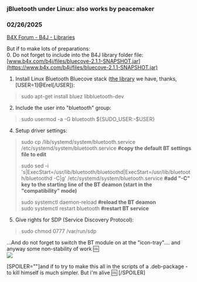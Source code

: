 ### jBluetooth under Linux: also works by peacemaker
### 02/26/2025
[B4X Forum - B4J - Libraries](https://www.b4x.com/android/forum/threads/165807/)

But if to make lots of preparations:  
0. Do not forget to include into the B4J library folder file: [www.b4x.com/b4j/files/bluecove-2.1.1-SNAPSHOT.jar](https://www.b4x.com/b4j/files/bluecove-2.1.1-SNAPSHOT.jar)  
  
1. Install Linux Bluetooth Bluecove stack ([the library](https://www.b4x.com/android/forum/threads/jbluetooth-library.60184/) we have, thanks, [USER=1]@Erel[/USER]):  
> sudo apt-get install bluez libbluetooth-dev

2. Include the user into "bluetooth" group:  
> sudo usermod -a -G bluetooth ${SUDO\_USER:-$USER}

4. Setup driver settings:  
> sudo cp /lib/systemd/system/bluetooth.service /etc/systemd/system/bluetooth.service **#copy the default BT settings file to edit**  
>   
> sudo sed -i 's|ExecStart=/usr/lib/bluetooth/bluetoothd|ExecStart=/usr/lib/bluetooth/bluetoothd -C|g' /etc/systemd/system/bluetooth.service **#add "-C" key to the starting line of the BT deamon (start in the "compatibility" mode)**  
>   
> sudo systemctl daemon-reload **#reload the BT deamon**  
> sudo systemctl restart bluetooth **#restart BT service**

  
5. Give rights for SDP (Service Discovery Protocol):  
> sudo chmod 0777 /var/run/sdp

  
…And do not forget to switch the BT module on at the "icon-tray"…. and anyway some non-stability of work :cool:  
![](https://www.b4x.com/android/forum/attachments/162046)  
  
  
[SPOILER=""]and if to try to make this all in the scripts of a .deb-package - to kill himself is much simpler. But i'm alive :cool: [/SPOILER]